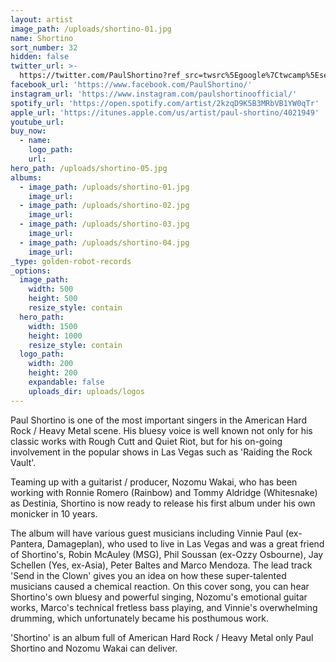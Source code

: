 ```yaml
---
layout: artist
image_path: /uploads/shortino-01.jpg
name: Shortino
sort_number: 32
hidden: false
twitter_url: >-
  https://twitter.com/PaulShortino?ref_src=twsrc%5Egoogle%7Ctwcamp%5Eserp%7Ctwgr%5Eauthor
facebook_url: 'https://www.facebook.com/PaulShortino/'
instagram_url: 'https://www.instagram.com/paulshortinoofficial/'
spotify_url: 'https://open.spotify.com/artist/2kzqD9K5B3MRbVB1YW0qTr'
apple_url: 'https://itunes.apple.com/us/artist/paul-shortino/4021949'
youtube_url:
buy_now:
  - name:
    logo_path:
    url:
hero_path: /uploads/shortino-05.jpg
albums:
  - image_path: /uploads/shortino-01.jpg
    image_url:
  - image_path: /uploads/shortino-02.jpg
    image_url:
  - image_path: /uploads/shortino-03.jpg
    image_url:
  - image_path: /uploads/shortino-04.jpg
    image_url:
_type: golden-robot-records
_options:
  image_path:
    width: 500
    height: 500
    resize_style: contain
  hero_path:
    width: 1500
    height: 1000
    resize_style: contain
  logo_path:
    width: 200
    height: 200
    expandable: false
    uploads_dir: uploads/logos
---
```


Paul Shortino is one of the most important singers in the American Hard Rock / Heavy Metal scene. His bluesy voice is well known not only for his classic works with Rough Cutt and Quiet Riot, but for his on-going involvement in the popular shows in Las Vegas such as 'Raiding the Rock Vault'.

Teaming up with a guitarist / producer, Nozomu Wakai, who has been working with Ronnie Romero (Rainbow) and Tommy Aldridge (Whitesnake) as Destinia, Shortino is now ready to release his first album under his own monicker in 10 years.

The album will have various guest musicians including Vinnie Paul (ex- Pantera, Damageplan), who used to live in Las Vegas and was a great friend of Shortino's, Robin McAuley (MSG), Phil Soussan (ex-Ozzy Osbourne), Jay Schellen (Yes, ex-Asia), Peter Baltes and Marco Mendoza. The lead track 'Send in the Clown' gives you an idea on how these super-talented musicians caused a chemical reaction. On this cover song, you can hear Shortino's own bluesy and powerful singing, Nozomu's emotional guitar works, Marco's technical fretless bass playing, and Vinnie's overwhelming drumming, which unfortunately became his posthumous work.

'Shortino' is an album full of American Hard Rock / Heavy Metal only Paul Shortino and Nozomu Wakai can deliver.